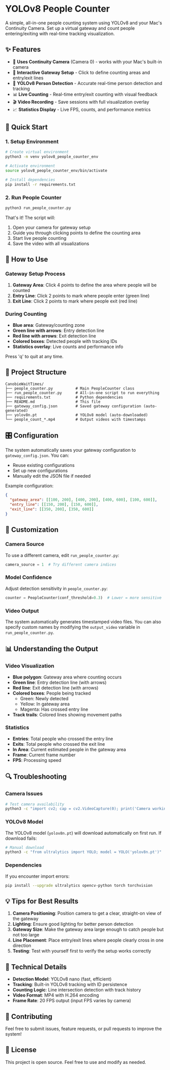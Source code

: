 # YOLOv8 People Counter

A simple, all-in-one people counting system using YOLOv8 and your Mac's Continuity Camera. Set up a virtual gateway and count people entering/exiting with real-time tracking visualization.

## ✨ Features

- 🎥 **Uses Continuity Camera** (Camera 0) - works with your Mac's built-in camera
- 🚪 **Interactive Gateway Setup** - Click to define counting areas and entry/exit lines
- 🤖 **YOLOv8 Person Detection** - Accurate real-time person detection and tracking
- 📊 **Live Counting** - Real-time entry/exit counting with visual feedback
- 🎬 **Video Recording** - Save sessions with full visualization overlay
- 📈 **Statistics Display** - Live FPS, counts, and performance metrics

## 🚀 Quick Start

### 1. Setup Environment

```bash
# Create virtual environment
python3 -m venv yolov8_people_counter_env

# Activate environment
source yolov8_people_counter_env/bin/activate

# Install dependencies
pip install -r requirements.txt
```

### 2. Run People Counter

```bash
python3 run_people_counter.py
```

That's it! The script will:
1. Open your camera for gateway setup
2. Guide you through clicking points to define the counting area
3. Start live people counting
4. Save the video with all visualizations

## 🎯 How to Use

### Gateway Setup Process

1. **Gateway Area**: Click 4 points to define the area where people will be counted
2. **Entry Line**: Click 2 points to mark where people enter (green line)
3. **Exit Line**: Click 2 points to mark where people exit (red line)

### During Counting

- **Blue area**: Gateway/counting zone
- **Green line with arrows**: Entry detection line
- **Red line with arrows**: Exit detection line
- **Colored boxes**: Detected people with tracking IDs
- **Statistics overlay**: Live counts and performance info

Press 'q' to quit at any time.

## 📁 Project Structure

```
CanobieWaitTimes/
├── people_counter.py          # Main PeopleCounter class
├── run_people_counter.py      # All-in-one script to run everything
├── requirements.txt           # Python dependencies
├── README.md                  # This file
├── gateway_config.json        # Saved gateway configuration (auto-generated)
├── yolov8n.pt                 # YOLOv8 model (auto-downloaded)
└── people_count_*.mp4         # Output videos with timestamps
```

## 🎛️ Configuration

The system automatically saves your gateway configuration to `gateway_config.json`. You can:

- Reuse existing configurations
- Set up new configurations 
- Manually edit the JSON file if needed

Example configuration:
```json
{
  "gateway_area": [[100, 200], [400, 200], [400, 600], [100, 600]],
  "entry_line": [[150, 200], [150, 600]],
  "exit_line": [[350, 200], [350, 600]]
}
```

## 🔧 Customization

### Camera Source
To use a different camera, edit `run_people_counter.py`:
```python
camera_source = 1  # Try different camera indices
```

### Model Confidence
Adjust detection sensitivity in `people_counter.py`:
```python
counter = PeopleCounter(conf_threshold=0.3)  # Lower = more sensitive
```

### Video Output
The system automatically generates timestamped video files. You can also specify custom names by modifying the `output_video` variable in `run_people_counter.py`.

## 📊 Understanding the Output

### Video Visualization
- **Blue polygon**: Gateway area where counting occurs
- **Green line**: Entry detection line (with arrows)
- **Red line**: Exit detection line (with arrows)
- **Colored boxes**: People being tracked
  - Green: Newly detected
  - Yellow: In gateway area
  - Magenta: Has crossed entry line
- **Track trails**: Colored lines showing movement paths

### Statistics
- **Entries**: Total people who crossed the entry line
- **Exits**: Total people who crossed the exit line
- **In Area**: Current estimated people in the gateway area
- **Frame**: Current frame number
- **FPS**: Processing speed

## 🔍 Troubleshooting

### Camera Issues
```bash
# Test camera availability
python3 -c "import cv2; cap = cv2.VideoCapture(0); print('Camera working:', cap.isOpened()); cap.release()"
```

### YOLOv8 Model
The YOLOv8 model (`yolov8n.pt`) will download automatically on first run. If download fails:
```bash
# Manual download
python3 -c "from ultralytics import YOLO; model = YOLO('yolov8n.pt')"
```

### Dependencies
If you encounter import errors:
```bash
pip install --upgrade ultralytics opencv-python torch torchvision
```

## 💡 Tips for Best Results

1. **Camera Positioning**: Position camera to get a clear, straight-on view of the gateway
2. **Lighting**: Ensure good lighting for better person detection
3. **Gateway Size**: Make the gateway area large enough to catch people but not too large
4. **Line Placement**: Place entry/exit lines where people clearly cross in one direction
5. **Testing**: Test with yourself first to verify the setup works correctly

## 📝 Technical Details

- **Detection Model**: YOLOv8 nano (fast, efficient)
- **Tracking**: Built-in YOLOv8 tracking with ID persistence
- **Counting Logic**: Line intersection detection with track history
- **Video Format**: MP4 with H.264 encoding
- **Frame Rate**: 20 FPS output (input FPS varies by camera)

## 🤝 Contributing

Feel free to submit issues, feature requests, or pull requests to improve the system!

## 📄 License

This project is open source. Feel free to use and modify as needed. 